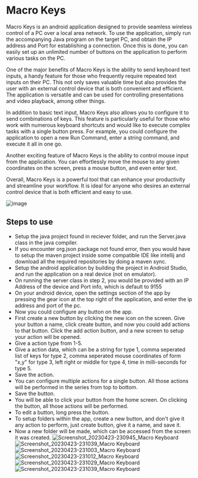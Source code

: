 # Macro Keys
Macro Keys is an android application designed to provide seamless wireless control of a PC over a local area network. To use the application, simply run the accompanying Java program on the target PC, and obtain the IP address and Port for establishing a connection. Once this is done, you can easily set up an unlimited number of buttons on the application to perform various tasks on the PC.

One of the major benefits of Macro Keys is the ability to send keyboard text inputs, a handy feature for those who frequently require repeated text inputs on their PC. This not only saves valuable time but also provides the user with an external control device that is both convenient and efficient. The application is versatile and can be used for controlling presentations and video playback, among other things.

In addition to basic text input, Macro Keys also allows you to configure it to send combinations of keys. This feature is particularly useful for those who work with numerous keyboard shortcuts and would like to execute complex tasks with a single button press. For example, you could configure the application to open a new Run Command, enter a string command, and execute it all in one go.

Another exciting feature of Macro Keys is the ability to control mouse input from the application. You can effortlessly move the mouse to any given coordinates on the screen, press a mouse button, and even enter text.

Overall, Macro Keys is a powerful tool that can enhance your productivity and streamline your workflow. It is ideal for anyone who desires an external control device that is both efficient and easy to use.

![image](https://user-images.githubusercontent.com/93935536/233855650-0b1f5580-45ab-4fb2-8ce0-0178983c8bf2.png)
## Steps to use
* Setup the java project found in reciever folder, and run the Server.java class in the java compiler.
* If you encounter org.json package not found error, then you would have to setup the maven project inside some compatible IDE like intellij and download all the required repositories by doing a maven sync.
* Setup the android application by building the project in Android Studio, and run the application on a real device (not on emulator).
* On running the server class in step 2, you would be provided with an IP Address of the device and Port info, which is default to 9155
* On your android device, open the settings section of the app by pressing the gear icon at the top right of the application, and enter the ip address and port of the pc.
* Now you could configure any button on the app. 
* First create a new button by clicking the new icon on the screen. Give your button a name, click create button, and now you could add actions to that button. Click the add action button, and a new screen to setup your action will be opened.
* Give a action type from 1-5.
* Give a action data, which can be a string for type 1, comma seperated list of keys for type 2, comma seperated mouse coordinates of form "x,y" for type 3, left right or middle for type 4, time in milli-seconds for type 5.
* Save the action.
* You can configure multiple actions for a single button. All those actions will be performed in the series from top to bottom.
* Save the button.
* You will be able to click your button from the home screen. On clicking the button, all those actions will be performed.
* To edit a button, long press the button.
* To setup folders within the app, create a new button, and don't give it any action to perform, just create button, give it a name, and save it.
* Now a new folder will be made, which can be accessed from the screen it was created.
![Screenshot_20230423-230945_Macro Keyboard](https://user-images.githubusercontent.com/93935536/233855828-4c47eb45-97f1-4250-bae8-70f29002ae25.jpg)
![Screenshot_20230423-231039_Macro Keyboard](https://user-images.githubusercontent.com/93935536/233855910-eebcf513-76ba-4eb1-adfb-bc0d118a4ce5.jpg)
![Screenshot_20230423-231003_Macro Keyboard](https://user-images.githubusercontent.com/93935536/233855836-b7093dbe-5e9d-4416-9309-2d90241daa26.jpg)
![Screenshot_20230423-231012_Macro Keyboard](https://user-images.githubusercontent.com/93935536/233855842-76479ed1-e6c2-4e06-b24b-1e13bba7c3e0.jpg)
![Screenshot_20230423-231029_Macro Keyboard](https://user-images.githubusercontent.com/93935536/233855850-b3349bf8-a5a2-44ab-a68a-0a36244febdc.jpg)
![Screenshot_20230423-231039_Macro Keyboard](https://user-images.githubusercontent.com/93935536/233855858-e8483b66-8ee6-4f68-b619-08ef49b74aa4.jpg)

